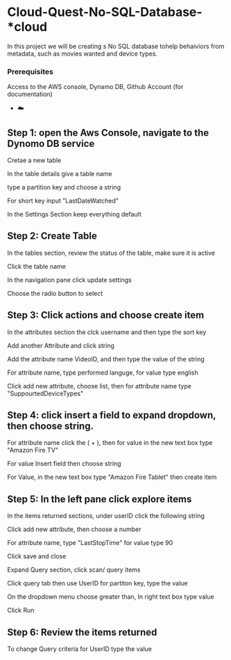 # Cloud-Quest-No-SQL-Database- *cloud
In this project we will be creating s No SQL database tohelp behaiviors from metadata, such as movies wanted and device types.

### Prerequisites
Access to the AWS console, Dynamo DB, Github Account (for documentation) 
* ☁️
## Step 1:  open the Aws Console, navigate to the Dynomo DB service

Cretae a new table 

In the table details give a table name

type a partition key and choose a string

For short key input "LastDateWatched" 

In the Settings Section keep everything default

##  Step 2: Create Table  

In the tables section, review the status of the table, make sure it is active

Click the table name 

In the navigation pane click update settings 

Choose the radio button to select 

## Step 3: Click actions and choose create item

In the attributes section the clck username and then type the sort key

Add another Attribute and click string

Add the attribute name VideoID, and then type the value of the string

For attribute name, type performed languge, for value type english

Click add new attribute, choose list, then for attribute name type "SuppourtedDeviceTypes"

## Step 4: click insert a field to expand dropdown, then choose string.

For attribute name click the ( + ), then for value in the new text box type "Amazon Fire TV"

For value Insert field then choose string 

For Value, in the new text box type "Amazon Fire Tablet" then create item 

## Step 5: In the left pane click explore items

In the items returned sections, under userID click the following string

Click add new attribute, then choose a number

For attribute name, type "LastStopTime" for value type 90

Click save and close

Expand Query section, click scan/ query items

Click query tab then use UserID for partiton key, type the value

On the dropdown menu choose greater than, In right text box type value 

Click Run

## Step 6: Review the items returned

To change Query criteria for UserID type the value
